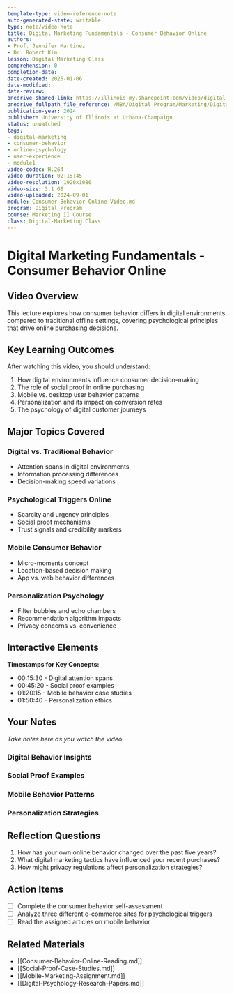 ```yaml
---
template-type: video-reference-note
auto-generated-state: writable
type: note/video-note
title: Digital Marketing Fundamentals - Consumer Behavior Online
authors:
- Prof. Jennifer Martinez
- Dr. Robert Kim
lesson: Digital Marketing Class
comprehension: 0
completion-date: 
date-created: 2025-01-06
date-modified: 
date-review: 
onedrive-shared-link: https://illinois-my.sharepoint.com/video/digital-marketing-consumer-behavior
onedrive_fullpath_file_reference: /MBA/Digital Program/Marketing/Digital-Marketing/Module1/Consumer-Behavior-Online.mp4
publication-year: 2024
publisher: University of Illinois at Urbana-Champaign
status: unwatched
tags:
- digital-marketing
- consumer-behavior
- online-psychology
- user-experience
- module1
video-codec: H.264
video-duration: 02:15:45
video-resolution: 1920x1080
video-size: 3.1 GB
video-uploaded: 2024-09-01
module: Consumer-Behavior-Online-Video.md
program: Digital Program
course: Marketing II Course
class: Digital-Marketing Class
---
```


# Digital Marketing Fundamentals - Consumer Behavior Online

## Video Overview

This lecture explores how consumer behavior differs in digital environments compared to traditional offline settings, covering psychological principles that drive online purchasing decisions.

## Key Learning Outcomes

After watching this video, you should understand:

1. How digital environments influence consumer decision-making
2. The role of social proof in online purchasing
3. Mobile vs. desktop user behavior patterns
4. Personalization and its impact on conversion rates
5. The psychology of digital customer journeys

## Major Topics Covered

### Digital vs. Traditional Behavior
- Attention spans in digital environments
- Information processing differences
- Decision-making speed variations

### Psychological Triggers Online
- Scarcity and urgency principles
- Social proof mechanisms
- Trust signals and credibility markers

### Mobile Consumer Behavior
- Micro-moments concept
- Location-based decision making
- App vs. web behavior differences

### Personalization Psychology
- Filter bubbles and echo chambers
- Recommendation algorithm impacts
- Privacy concerns vs. convenience

## Interactive Elements

**Timestamps for Key Concepts:**
- 00:15:30 - Digital attention spans
- 00:45:20 - Social proof examples
- 01:20:15 - Mobile behavior case studies
- 01:50:40 - Personalization ethics

## Your Notes

*Take notes here as you watch the video*

### Digital Behavior Insights

### Social Proof Examples

### Mobile Behavior Patterns

### Personalization Strategies

## Reflection Questions

1. How has your own online behavior changed over the past five years?
2. What digital marketing tactics have influenced your recent purchases?
3. How might privacy regulations affect personalization strategies?

## Action Items

- [ ] Complete the consumer behavior self-assessment
- [ ] Analyze three different e-commerce sites for psychological triggers
- [ ] Read the assigned articles on mobile behavior

## Related Materials

- [[Consumer-Behavior-Online-Reading.md]]
- [[Social-Proof-Case-Studies.md]]
- [[Mobile-Marketing-Assignment.md]]
- [[Digital-Psychology-Research-Papers.md]]
